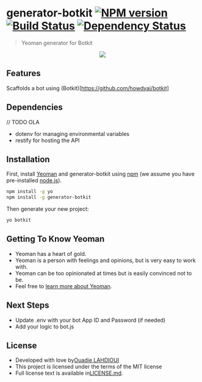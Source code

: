 # generator-botkit [![NPM version][npm-image]][npm-url] [![Build Status][travis-image]][travis-url] [![Dependency Status][daviddm-image]][daviddm-url]
> Yeoman generator for Botkit

<p align="center">
	<img src="https://github.com/ouadie-lahdioui/generator-botkit/blob/master/images/yeomanBotkit.png">
</p>

## Features

Scaffolds a bot using (Botkit)[https://github.com/howdyai/botkit]

## Dependencies

// TODO OLA
- dotenv for managing environmental variables
- restify for hosting the API

## Installation

First, install [Yeoman](http://yeoman.io) and generator-botkit using [npm](https://www.npmjs.com/) (we assume you have pre-installed [node.js](https://nodejs.org/)).

```bash
npm install -g yo
npm install -g generator-botkit
```

Then generate your new project:

```bash
yo botkit
```

## Getting To Know Yeoman

 * Yeoman has a heart of gold.
 * Yeoman is a person with feelings and opinions, but is very easy to work with.
 * Yeoman can be too opinionated at times but is easily convinced not to be.
 * Feel free to [learn more about Yeoman](http://yeoman.io/).

## Next Steps

- Update .env with your bot App ID and Password (if needed)
- Add your logic to bot.js

## License

- Developed with love by[Ouadie LAHDIOUI](www.twitter.com/lahdiouiouadie)
- This project is licensed under the terms of the MIT license
- Full license text is available in[LICENSE.md](LICENSE.md). 

[npm-image]: https://badge.fury.io/js/generator-botkit.svg
[npm-url]: https://npmjs.org/package/generator-botkit
[travis-image]: https://travis-ci.org/ouadie-lahdioui/generator-botkit.svg?branch=master
[travis-url]: https://travis-ci.org/ouadie-lahdioui/generator-botkit
[daviddm-image]: https://david-dm.org/ouadie-lahdioui/generator-botkit.svg?theme=shields.io
[daviddm-url]: https://david-dm.org/ouadie-lahdioui/generator-botkit
